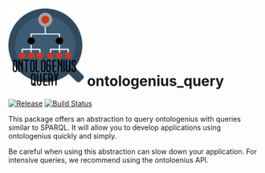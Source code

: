 # <img src="docs/images/ontologenius_query.png" width="150"> ontologenius_query
[![Release][Release-Image]][Release-Url]  [![Build Status](https://gitlab.com/sarthou/ontologenius_query/badges/master/pipeline.svg)](https://gitlab.com/sarthou/ontologenius_query/commits/master)

This package offers an abstraction to query ontologenius with queries similar to SPARQL. It will allow you to develop applications using ontologenius quickly and simply.

Be careful when using this abstraction can slow down your application. For intensive queries, we recommend using the ontoloenius API.

[Release-Url]: https://sarthou.github.io/ontologenius_query/
[Release-image]: http://img.shields.io/badge/release-v0.0.2-1eb0fc.svg
